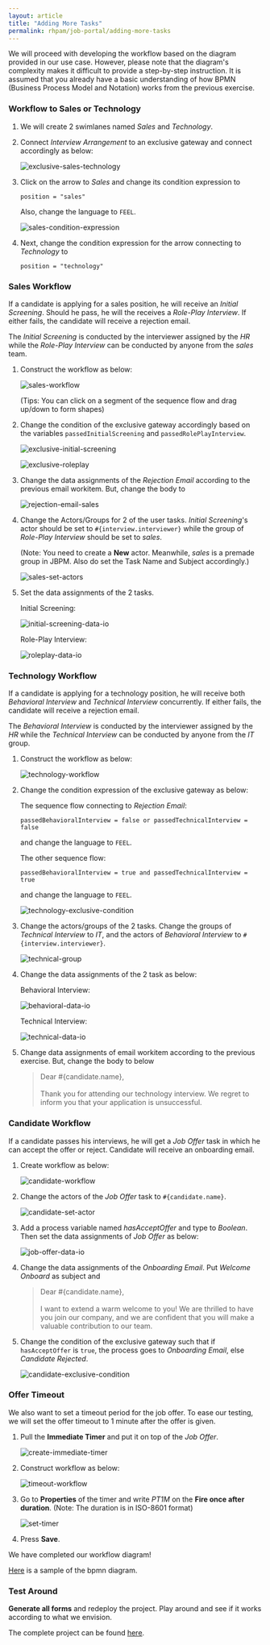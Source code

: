```yaml
---
layout: article
title: "Adding More Tasks"
permalink: rhpam/job-portal/adding-more-tasks
---
```


We will proceed with developing the workflow based on the diagram provided in our use case. However, please note that the diagram's complexity makes it difficult to provide a step-by-step instruction. It is assumed that you already have a basic understanding of how BPMN (Business Process Model and Notation) works from the previous exercise.

### Workflow to Sales or Technology

1.  We will create 2 swimlanes named _Sales_ and _Technology_.

2.  Connect _Interview Arrangement_ to an exclusive gateway and connect accordingly as below:

    ![exclusive-sales-technology](../assets/images/business-central/bpmn/exclusive-sales-technology.png)

3.  Click on the arrow to _Sales_ and change its condition expression to

    ```
    position = "sales"
    ```

    Also, change the language to `FEEL`.

    ![sales-condition-expression](../assets/images/business-central/bpmn/sales-condition-expression.png)

4.  Next, change the condition expression for the arrow connecting to _Technology_ to

    ```
    position = "technology"
    ```

### Sales Workflow

If a candidate is applying for a sales position, he will receive an _Initial Screening_. Should he pass, he will the receives a _Role-Play Interview_. If either fails, the candidate will receive a rejection email.

The _Initial Screening_ is conducted by the interviewer assigned by the _HR_ while the _Role-Play Interview_ can be conducted by anyone from the _sales_ team.

1. Construct the workflow as below:

   ![sales-workflow](../assets/images/business-central/bpmn/sales-workflow.png)

   (Tips: You can click on a segment of the sequence flow and drag up/down to form shapes)

2. Change the condition of the exclusive gateway accordingly based on the variables `passedInitialScreening` and `passedRolePlayInterview`.

   ![exclusive-initial-screening](../assets/images/business-central/bpmn/exclusive-initial-screening.png)

   ![exclusive-roleplay](../assets/images/business-central/bpmn/exclusive-roleplay.png)

3. Change the data assignments of the _Rejection Email_ according to the previous email workitem. But, change the body to

   ![rejection-email-sales](../assets/images/business-central/bpmn/rejection-email-sales.png)

4. Change the Actors/Groups for 2 of the user tasks. _Initial Screening_'s actor should be set to `#{interview.interviewer}` while the group of _Role-Play Interview_ should be set to _sales_.

   (Note: You need to create a **New** actor. Meanwhile, _sales_ is a premade group in JBPM. Also do set the Task Name and Subject accordingly.)

   ![sales-set-actors](../assets/images/business-central/bpmn/sales-set-actors.png)

5. Set the data assignments of the 2 tasks.

   Initial Screening:

   ![initial-screening-data-io](../assets/images/business-central/bpmn/initial-screening-data-io.png)

   Role-Play Interview:

   ![roleplay-data-io](../assets/images/business-central/bpmn/roleplay-data-io.png)

### Technology Workflow

If a candidate is applying for a technology position, he will receive both _Behavioral Interview_ and _Technical Interview_ concurrently. If either fails, the candidate will receive a rejection email.

The _Behavioral Interview_ is conducted by the interviewer assigned by the _HR_ while the _Technical Interview_ can be conducted by anyone from the _IT_ group.

1. Construct the workflow as below:

   ![technology-workflow](../assets/images/business-central/bpmn/technology-workflow.png)

2. Change the condition expression of the exclusive gateway as below:

   The sequence flow connecting to _Rejection Email_:

   ```
   passedBehavioralInterview = false or passedTechnicalInterview = false
   ```

   and change the language to `FEEL`.

   The other sequence flow:

   ```
   passedBehavioralInterview = true and passedTechnicalInterview = true
   ```

   and change the language to `FEEL`.

   ![technology-exclusive-condition](../assets/images/business-central/bpmn/technology-exclusive-condition.png)

3. Change the actors/groups of the 2 tasks. Change the groups of _Technical Interview_ to _IT_, and the actors of _Behavioral Interview_ to `#{interview.interviewer}`.

   ![technical-group](../assets/images/business-central/bpmn/technical-group.png)

4. Change the data assignments of the 2 task as below:

   Behavioral Interview:

   ![behavioral-data-io](../assets/images/business-central/bpmn/behavioral-data-io.png)

   Technical Interview:

   ![technical-data-io](../assets/images/business-central/bpmn/technical-data-io.png)

5. Change data assignments of email workitem according to the previous exercise. But, change the body to below

   > Dear #{candidate.name}, </br></br> Thank you for attending our technology interview. We regret to inform you that your application is unsuccessful.

### Candidate Workflow

If a candidate passes his interviews, he will get a _Job Offer_ task in which he can accept the offer or reject. Candidate will receive an onboarding email.

1. Create workflow as below:

   ![candidate-workflow](../assets/images/business-central/bpmn/candidate-workflow.png)

2. Change the actors of the _Job Offer_ task to `#{candidate.name}`.

   ![candidate-set-actor](../assets/images/business-central/bpmn/candidate-set-actor.png)

3. Add a process variable named _hasAcceptOffer_ and type to _Boolean_. Then set the data assignments of _Job Offer_ as below:

   ![job-offer-data-io](../assets/images/business-central/bpmn/job-offer-data-io.png)

4. Change the data assignments of the _Onboarding Email_. Put _Welcome Onboard_ as subject and

   > Dear #{candidate.name}, </br></br> I want to extend a warm welcome to you! We are thrilled to have you join our company, and we are confident that you will make a valuable contribution to our team.

5. Change the condition of the exclusive gateway such that if `hasAcceptOffer` is `true`, the process goes to _Onboarding Email_, else _Candidate Rejected_.

   ![candidate-exclusive-condition](../assets/images/business-central/bpmn/candidate-exclusive-condition.png)

### Offer Timeout

We also want to set a timeout period for the job offer. To ease our testing, we will set the offer timeout to 1 minute after the offer is given.

1. Pull the **Immediate Timer** and put it on top of the _Job Offer_.

   ![create-immediate-timer](../assets/images/business-central/bpmn/create-immediate-timer.png)

2. Construct workflow as below:

   ![timeout-workflow](../assets/images/business-central/bpmn/timeout-workflow.png)

3. Go to **Properties** of the timer and write _PT1M_ on the **Fire once after duration**. (Note: The duration is in ISO-8601 format)

   ![set-timer](../assets/images/business-central/bpmn/set-timer.png)

4. Press **Save**.

We have completed our workflow diagram!

[Here](https://github.com/zm-l/rhpam-demo/blob/main/MySpace_Job-Portal/project/src/main/resources/hiring.bpmn) is a sample of the bpmn diagram.

### Test Around

**Generate all forms** and redeploy the project. Play around and see if it works according to what we envision.

The complete project can be found [here](https://github.com/zm-l/rhpam-demo/blob/main/MySpace_Job-Portal/project/src/main/resources/com/myspace/job_portal/hiring.bpmn).
